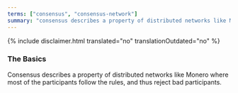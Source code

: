 ```yaml
---
terms: ["consensus", "consensus-network"]
summary: "consensus describes a property of distributed networks like Monero where most of the participants follow the rules, and thus reject bad participants"
---
```


{% include disclaimer.html translated="no" translationOutdated="no" %}
### The Basics

Consensus describes a property of distributed networks like Monero where most of the participants follow the rules, and thus reject bad participants.